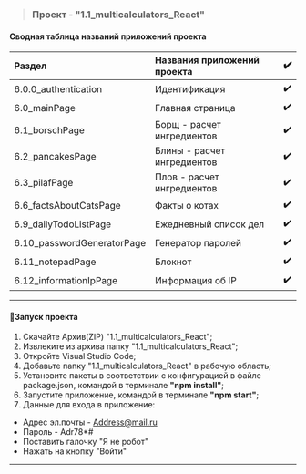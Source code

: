 > ### Проект - "1.1_multicalculators_React"

#### Сводная таблица названий приложений проекта

| Раздел                        | Названия приложений проекта          | :heavy_check_mark:      |
| :---------------------------- | :----------------------------------- | :---------------------: |
| 6.0.0_authentication          | Идентификация                        |   :heavy_check_mark:    |
| 6.0_mainPage                  | Главная страница                     |   :heavy_check_mark:    |
| 6.1_borschPage                | Борщ - расчет ингредиентов           |   :heavy_check_mark:    |
| 6.2_pancakesPage              | Блины - расчет ингредиентов          |   :heavy_check_mark:    |
| 6.3_pilafPage                 | Плов - расчет ингредиентов           |   :heavy_check_mark:    |
| 6.6_factsAboutCatsPage        | Факты о котах                        |   :heavy_check_mark:    |
| 6.9_dailyTodoListPage         | Ежедневный список дел                |   :heavy_check_mark:    |
| 6.10_passwordGeneratorPage    | Генератор паролей                    |   :heavy_check_mark:    |
| 6.11_notepadPage              | Блокнот                              |   :heavy_check_mark:    |
| 6.12_informationIpPage        | Информация об IP                     |   :heavy_check_mark:    |

---

#### :rocket:Запуск проекта

1. Скачайте Архив(ZIP) "1.1_multicalculators_React";
2. Извлеките из архива папку "1.1_multicalculators_React";
3. Откройте Visual Studio Code;
4. Добавьте папку "1.1_multicalculators_React" в рабочую область;
5. Установите пакеты в соответствии с конфигурацией в файле package.json, командой в терминале **"npm install"**;
6. Запустите приложение, командой в терминале **"npm start"**;
7. Данные для входа в приложение:

- Адрес эл.почты - Address@mail.ru
- Пароль - Adr78\*#
- Поставить галочку "Я не робот"
- Нажать на кнопку "Войти"

---
